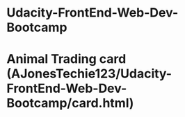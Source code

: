# Udacity-FrontEnd-Web-Dev-Bootcamp
# Animal Trading card (AJonesTechie123/Udacity-FrontEnd-Web-Dev-Bootcamp/card.html)
